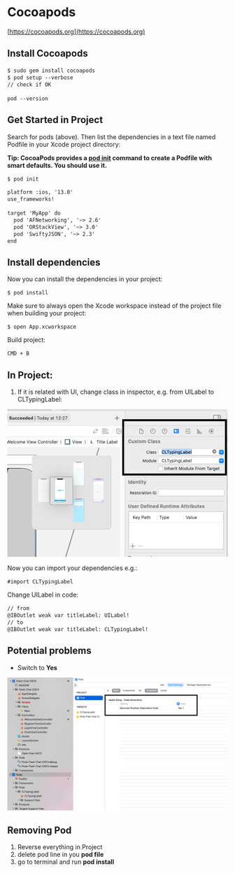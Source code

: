 # Cocoapods

[https://cocoapods.org](https://cocoapods.org)

## Install Cocoapods

```
$ sudo gem install cocoapods
$ pod setup --verbose
// check if OK

pod --version
```

## Get Started in Project

Search for pods (above). Then list the dependencies in a text file named Podfile in your Xcode project directory:

**Tip: CocoaPods provides a <u>pod init</u> command to create a Podfile with smart defaults. You should use it.**

```
$ pod init
```

```
platform :ios, '13.0'
use_frameworks!

target 'MyApp' do
  pod 'AFNetworking', '~> 2.6'
  pod 'ORStackView', '~> 3.0'
  pod 'SwiftyJSON', '~> 2.3'
end
```

## Install dependencies

Now you can install the dependencies in your project:

```
$ pod install
```

Make sure to always open the Xcode workspace instead of the project file when building your project:

```
$ open App.xcworkspace
```

Build project:

```
CMD + B
```


## In Project: 

1. If it is related with UI, change class in inspector, e.g. from UILabel to CLTypingLabel:

![cocoapod-inspector-change](./images/cocoapod-inspector-change.png)



Now you can import your dependencies e.g.:

```
#import CLTypingLabel
```

Change UILabel in code: 

```
// from 
@IBOutlet weak var titleLabel: UILabel!
// to 
@IBOutlet weak var titleLabel: CLTypingLabel!

```

## Potential problems
* Switch to **Yes**

![dep-code](./images/Cocoapods-position-dep-code.png)


## Removing Pod 

1. Reverse everything in Project
2. delete pod line in you **pod file**
3. go to terminal and run **pod install**


